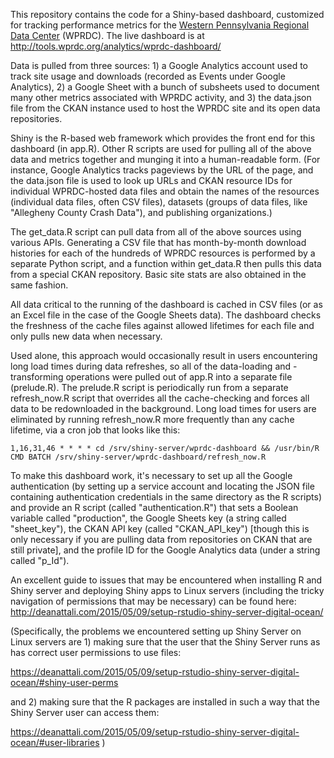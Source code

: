 This repository contains the code for a Shiny-based dashboard, customized for tracking performance metrics for the [Western Pennsylvania Regional Data Center](https://www.wprdc.org) (WPRDC). The live dashboard is at http://tools.wprdc.org/analytics/wprdc-dashboard/

Data is pulled from three sources: 1) a Google Analytics account used to track site usage and downloads (recorded as Events under Google Analytics), 2) a Google Sheet with a bunch of subsheets used to document many other metrics associated with WPRDC activity, and 3) the data.json file from the CKAN instance used to host the WPRDC site and its open data repositories.

Shiny is the R-based web framework which provides the front end for this dashboard (in app.R). Other R scripts are used for pulling all of the above data and metrics together and munging it into a human-readable form. (For instance, Google Analytics tracks pageviews by the URL of the page, and the data.json file is used to look up URLs and CKAN resource IDs for individual WPRDC-hosted data files and obtain the names of the resources (individual data files, often CSV files), datasets (groups of data files, like "Allegheny County Crash Data"), and publishing organizations.)

The get_data.R script can pull data from all of the above sources using various APIs. Generating a CSV file that has month-by-month download histories for each of the hundreds of WPRDC resources is performed by a separate Python script, and a function within get_data.R then pulls this data from a special CKAN repository. Basic site stats are also obtained in the same fashion.

All data critical to the running of the dashboard is cached in CSV files (or as an Excel file in the case of the Google Sheets data). The dashboard checks the freshness of the cache files against allowed lifetimes for each file and only pulls new data when necessary.

Used alone, this approach would occasionally result in users encountering long load times during data refreshes, so all of the data-loading and -transforming operations were pulled out of app.R into a separate file (prelude.R). The prelude.R script is periodically run from a separate refresh_now.R script that overrides all the cache-checking and forces all data to be redownloaded in the background. Long load times for users are eliminated by running refresh_now.R more frequently than any cache lifetime, via a cron job that looks like this:

```
1,16,31,46 * * * * cd /srv/shiny-server/wprdc-dashboard && /usr/bin/R CMD BATCH /srv/shiny-server/wprdc-dashboard/refresh_now.R
```

To make this dashboard work, it's necessary to set up all the Google authentication (by setting up a service account and locating the JSON file containing authentication credentials in the same directory as the R scripts) and provide an R script (called "authentication.R") that sets a Boolean variable called "production", the Google Sheets key (a string called "sheet_key"), the CKAN API key (called "CKAN_API_key") [though this is only necessary if you are pulling data from repositories on CKAN that are still private], and the profile ID for the Google Analytics data (under a string called "p_Id").

An excellent guide to issues that may be encountered when installing R and Shiny server and deploying Shiny apps to Linux servers (including the tricky navigation of permissions that may be necessary) can be found here: http://deanattali.com/2015/05/09/setup-rstudio-shiny-server-digital-ocean/

(Specifically, the problems we encountered setting up Shiny Server on Linux servers are 1) making sure that the user that the Shiny Server runs as has correct user permissions to use files:

https://deanattali.com/2015/05/09/setup-rstudio-shiny-server-digital-ocean/#shiny-user-perms

and 2) making sure that the R packages are installed in such a way that the Shiny Server user can access them:

https://deanattali.com/2015/05/09/setup-rstudio-shiny-server-digital-ocean/#user-libraries
)
